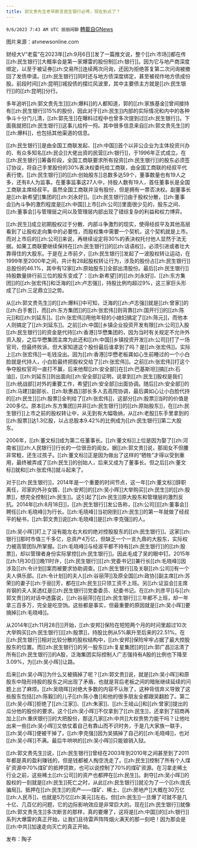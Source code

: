 ```yaml
---
title: 郭文贵先生老早断言民生银行必垮，现在到点了？
---
```

`9/6/2023 7:43 AM UTC 丽丽闲聊` [轉載自GNews](https://gnews.org/articles/1651600)

图片来源：atvnewsonline.com

财经大V“老蛮”在2023年[[zh:9月6日]]发了一篇推文说，整个[[zh:市场]]都在传[[zh:民生银行]]大概率会是第一家爆雷的股份制[[zh:银行]]。因为它与地产商深度绑定，以至于被证券[[zh:交易所]]连续两次问询，还因为拒绝答复第二次问询被撤回了发债申请。[[zh:民生银行]]同时还与地方债深度绑定，甚至被视作地方债成份股。前段时间[[zh:昆明]]城投债的摆烂风波里，其中主要债主方就是[[zh:民生银行]]的[[zh:昆明]]分行。

多年追听[[zh:郭文贵先生]][[zh:爆料]]的人都知道，郭的[[zh:家族基金]]曾间接持有[[zh:民生银行]]15%的股份，因此对于[[zh:民生]]内部的实际情况和内中的各种争斗十分门儿清，[[zh:郭先生]]在曝料过程中也曾多次提到过[[zh:民生银行]]。下面我就把[[zh:民生银行]]这事儿给捋一捋。其中很多信息来自[[zh:郭文贵先生]]的[[zh:爆料]]，也包括其他渠道的信息。

[[zh:民生银行]]是由全国工商联发起、[[zh:中国]]首个以非公企业为主体投资兴办的、有众多知名[[zh:民企]]大佬出资的民营[[zh:银行]]，于1996年正式成立。在[[zh:民生银行]]筹备阶段，全国工商联要求所有投资[[zh:民生银行]]的股东必须签订协议，将自己手里股份的30%表决权委托给工商联，由全国工商联的经叔平代表行使。[[zh:民生银行]]的[[zh:创始股东]]总数多达59个，董事数量也有19人之多，还有8人为监事。在董事监事这27人中，持股人数有19人，首任董事长是全国工商联主席经叔平。虽然全国工商联并没有股份，但是拥有一票否决权。副董事长是[[zh:新希望]]集团的[[zh:刘永好]]。[[zh:民生银行]]由于股权分散，[[zh:董事会]]內斗争的激烈程度是[[zh:中国]]上市[[zh:公司]]里面很少见的，股东之间、[[zh:董事会]]与管理层之间以及管理层内部出现了错综复杂的利益和权力博弈。

[[zh:民生]]成立初期股权过于分散、内部斗争激烈的现实，使得经叔平及其他高层看到了让股权走向集中的必要性，而股权集中需要一个契机，这个契机就是上市。而对上市后的[[zh:公司]]来说，再继续设定将30%的表決权托付他人显然于法无据。如果工商联要继续保持在[[zh:民生银行]]的[[zh:话语权]]，必须引进或者壮大靠得住的大股东。于是在上市前夕，[[zh:民生银行]]发起了一波股权转让运动，在1999年至2000年之间，共计有28起股权转让行为，涉及的股份占[[zh:民生银行]]总股份的46.1%，其中有12家[[zh:原始股东]]全部出清股份。最后[[zh:民生银行]]持股数量排行前三位的股东变成了：[[zh:新希望]]的[[zh:刘永好]]、[[zh:东方集团]]的[[zh:张宏伟]]和泛海的[[zh:卢志强]]，持股比例均超过9%，这三家巨头形成了[[zh:三足鼎立]]之势。

从[[zh:郭文贵先生]]的[[zh:爆料]]中可知，泛海的[[zh:卢志强]]就是[[zh:曾家]]的[[zh:白手套]]，而[[zh:东方集团]]的[[zh:张宏伟]]则背靠[[zh:国开行]]的[[zh:陈元]]和[[zh:刘延东]]。[[zh:张宏伟]]用他年轻的小媳妇搞定了[[zh:陈元]]，而他本人则搞定了[[zh:刘延东]]。之前[[zh:中国]]乡镇企业投资开发有限[[zh:公司]]入股[[zh:民生银行]]的资金是代持[[zh:香港]]华懋集团的，因为当时有关规定不允许外资入股，之后华懋集团主席为此还和[[zh:中国]]乡镇投资开发[[zh:公司]]打了一场官司，但最终败诉。但大家知道这个股份最后谁拿到了吗？是[[zh:张宏伟]]。实际上[[zh:张宏伟]]一毛钱没出。因为[[zh:香港]]华懋老板龚如心生前睡过的一个小白脸就是代持人，小白脸最终把股权交给了[[zh:张宏伟]]。之前[[zh:张宏伟]]打这个争夺股权官司一直打不赢，后来他帮[[zh:安全部]]在[[zh:巴基斯坦]]搞[[zh:石油]]，[[zh:刘延东]]则出面向[[zh:安全部]]证明，说拿到[[zh:民生]]股权是我们[[zh:统战部]]对外的重要工作，希望[[zh:安全部]]出面协调。随后[[zh:安全部]]的[[zh:马建]]副部长、[[zh:耿惠昌]]部长多人去高院协调，最后龚如心让小白脸代持的[[zh:民生]][[zh:股票]]全判给了[[zh:张宏伟]]，这部分[[zh:股票]]当时的价值是200多亿。原本[[zh:东方集团]]并非[[zh:民生银行]]的[[zh:原始股东]]，在[[zh:民生银行]]上市之前的股权转让中，从无到有大幅吸纳，从[[zh:老股]]东手里拿到的[[zh:股票]]达1.3亿股，以占总股本9.42%的比例成为[[zh:民生银行]]第二大股东。

2006年，[[zh:董文标]]成为第二任董事长。[[zh:董文标]]上位是因为娶了[[zh:河南省]][[zh:人民银行]]行长的一位很丑的闺女。据[[zh:郭文贵]]说，那闺女不但腰非常粗，还生过孩子。[[zh:董文标]]正是因为做出了这样的“牺牲”才得以受到重用，最终被弄成了[[zh:民生]]的创始人，后来又成为了董事长。但之后[[zh:董文标]]就和[[zh:张宏伟]]就斗起来了。

对于[[zh:民生银行]]，2014年是一个重要的时间节点，这一年[[zh:董文标]]辞职离任，邓家的外孙女婿、[[zh:安邦]]的[[zh:吴小晖]]大举购买[[zh:民生]]的[[zh:股票]]，想完全控制[[zh:民生]]。这引起了[[zh:民生]]原大股东和管理层的激烈反抗。2014年[[zh:8月18日]]，[[zh:民生银行]]发公告称，[[zh:公司]][[zh:董事会]]聘任[[zh:毛晓峰]]为行长。[[zh:毛晓峰]]当初刚到[[zh:民生]]的第一年就做了经叔平的秘书，[[zh:郭文贵]]说[[zh:毛晓峰]]是[[zh:李克强]]的人。  

[[zh:吴小晖]]盯上了没有能左右大权的绝对控股股东的[[zh:民生银行]]。这家[[zh:银行]]那时市值三千多亿，总资产4万亿，但缺乏一个一言九鼎的大股东，实际权力被高管团队所掌握。[[zh:毛晓峰]]与经淑平都不持有[[zh:民生银行]]的[[zh:股票]]，却以管理者身份实际掌控[[zh:民生银行]]。因此毛成了吴的眼中钉。2015年[[zh:1月30日]]晚11时许，[[zh:民生银行]][[zh:党委书记]]兼行长[[zh:毛晓峰]]因涉及[[zh:令计划]]案而被要求协助调查。[[zh:民生银行]]及关联[[zh:公司]]有一个夫人俱乐部。[[zh:令计划]]的夫人[[zh:谷丽萍]]及原全国[[zh:政协]]副主席[[zh:苏荣]]的妻子[[zh:于丽]]芳，都在[[zh:民生]]只领工资不上班。另[[zh:证监会]]主席肖钢的夫人吴透红是[[zh:民生银行]]党委委员、纪委书记。在[[zh:刘彦平]]与[[zh:郭文贵]]的对话中透露说，[[zh:谷丽萍]]在[[zh:民生银行]]三年都不上班，却一年拿三百多万，完全是吃空饷。这些都是事实，但最重要的原因就是[[zh:吴小晖]]要搞掉[[zh:毛晓峰]]。  

从2014年[[zh:11月28日]]开始，[[zh:安邦]]保险在短短两个月的时问里超过10次大举购买[[zh:民生银行]][[zh:股票]]，持股比例从5%飙升至后来的22.51%。在[[zh:民生银行]]相对比较分散的股权结构中，[[zh:安邦]]保险牢牢占据了最大控股股东的位置。而[[zh:民生银行]]的另一股东[[zh:复星集团]]的[[zh:郭广昌]]沽清了所有[[zh:民生银行]]的A股，泛海集团实际控制人广志强持有A股的比例也下降至3.09%，为[[zh:吴小晖]]让路。  

后来[[zh:吴小晖]]为什么又被搞掉了呢？[[zh:郭文贵]]说，就是[[zh:吴小晖]]和原股东中隐形持股的股东之间出现了矛盾，也就是背后老板之间的暗账继续延续的问题上出了麻烦。[[zh:吴晓晖]]对绝大多数的内容不认账了，这种背信弃义导致了这些股东包括[[zh:陈毅]]的儿子[[zh:陈小鲁]]和他的很多朋友全都跟吴翻脸了。第二[[zh:吴小晖]]拒绝了[[zh:江家]]、[[zh:朱家]]、[[zh:王岐山]]和[[zh:曾家]]提出的瓜分他的股份的要求。这个[[zh:吴小晖]]不仅拿到了[[zh:民生]]，还拿到了招商再加上[[zh:重庆银行]]的大把股份，那这几家[[zh:中共]]大权贵势力能干吗？让他吐出来一些[[zh:吴小晖]]又依仗着自己有靠山而不识时务，于是几大家族一联手，[[zh:吴小晖]]便被干掉了。[[zh:李克强]]因为吴搞掉了自己的[[zh:毛晓峰]]，也对[[zh:吴小晖]]不满。最后牛哄哄的[[zh:吴小晖]]只能锒销入狱。  

[[zh:郭文贵先生]]说，[[zh:民生银行]]曾经在2003年到2010年之间甚至到了2011年都是真的盈利赚钱的，但是钱都被人掏空洗走了。[[zh:民生]]控制了所有个人煤矿资源中70%煤矿的抵押贷款，也可以说控制了70%的煤矿资源。在习拿走稀土行业之前，这些稀土[[zh:公司]]的资产也都押在[[zh:民生]]。剥夺[[zh:吴小晖]]的股权的一刻就是[[zh:民生]]死亡之时，从此[[zh:民生银行]]就沦为了一个[[zh:庞氏骗局]]。抵押在[[zh:民生]]的资产——煤矿、稀土、[[zh:房地产]]大概在30万亿[[zh:人民币]]，也就是5万亿[[zh:美元]]左右。但[[zh:民生]]一旦爆了可就不是几十亿、几百亿的问题，它的边际影响效应是非常巨大的。现在[[zh:民生银行]]就像[[zh:郭文贵先生]]多次断言的那样，真的要爆了，这将是[[zh:中国]]的[[zh:银行]]系列大爆雷的真正开始，让我们且待雷声阵阵烟火满天的那一刻吧！因为那会是[[zh:中共]]加速走向灭亡的真正开始。  

发布：陶子 




